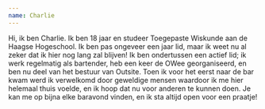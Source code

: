 ```yaml
---
name: Charlie
---
```


Hi, ik ben Charlie. Ik ben 18 jaar en studeer Toegepaste Wiskunde aan de Haagse Hogeschool. Ik ben pas ongeveer een 
jaar lid, maar ik weet nu al zeker dat ik hier nog lang zal blijven! Ik ben ondertussen een actief lid; ik werk 
regelmatig als bartender, heb een keer de OWee georganiseerd, en ben nu deel van het bestuur van Outsite. Toen ik 
voor het eerst naar de bar kwam werd ik verwelkomd door geweldige mensen waardoor ik me hier helemaal thuis voelde, 
en ik hoop dat nu voor anderen te kunnen doen. Je kan me op bijna elke baravond vinden, en ik sta altijd open voor 
een praatje!
